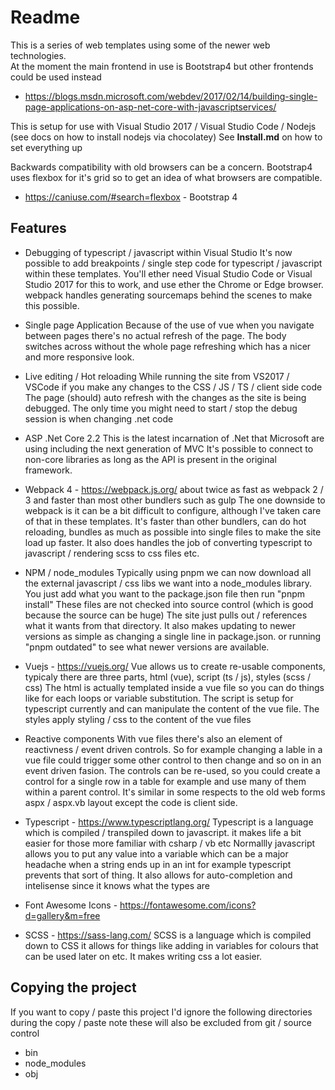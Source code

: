 # Readme

This is a series of web templates using some of the newer web technologies. <br>
At the moment the main frontend in use is Bootstrap4 but other frontends could be used instead

  * https://blogs.msdn.microsoft.com/webdev/2017/02/14/building-single-page-applications-on-asp-net-core-with-javascriptservices/

This is setup for use with Visual Studio 2017 / Visual Studio Code / Nodejs
(see docs on how to install nodejs via chocolatey)
See **Install.md** on how to set everything up

Backwards compatibility with old browsers can be a concern.
Bootstrap4 uses flexbox for it's grid so to get an idea of what browsers are compatible.

  * https://caniuse.com/#search=flexbox - Bootstrap 4


## Features

  * Debugging of typescript / javascript within Visual Studio
    It's now possible to add breakpoints / single step code for typescript / javascript within these templates.
    You'll ether need Visual Studio Code or Visual Studio 2017 for this to work, and use ether the Chrome or Edge browser.
    webpack handles generating sourcemaps behind the scenes to make this possible.

  * Single page Application
    Because of the use of vue when you navigate between pages there's no actual refresh of the page.
    The body switches across without the whole page refreshing which has a nicer and more responsive look.

  * Live editing / Hot reloading
    While running the site from VS2017 / VSCode if you make any changes to the CSS / JS / TS / client side code
    The page (should) auto refresh with the changes as the site is being debugged.
    The only time you might need to start / stop the debug session is when changing .net code

  * ASP .Net Core 2.2
    This is the latest incarnation of .Net that Microsoft are using including the next generation of MVC
    It's possible to connect to non-core libraries as long as the API is present in the original framework.

  * Webpack 4 - https://webpack.js.org/
    about twice as fast as webpack 2 / 3 and faster than most other bundlers such as gulp
    The one downside to webpack is it can be a bit difficult to configure, although I've taken care of that in these templates.
    It's faster than other bundlers, can do hot reloading, bundles as much as possible into single files to make the site load up faster.
    It also does handles the job of converting typescript to javascript / rendering scss to css files etc.

  * NPM / node_modules
    Typically using pnpm we can now download all the external javascript / css libs we want into a node_modules library.
    You just add what you want to the package.json file then run "pnpm install"
    These files are not checked into source control (which is good because the source can be huge)
    The site just pulls out / references what it wants from that directory.
    It also makes updating to newer versions as simple as changing a single line in package.json.
    or running "pnpm outdated" to see what newer versions are available.

  * Vuejs - https://vuejs.org/
    Vue allows us to create re-usable components, typicaly there are three parts, html (vue), script (ts / js), styles (scss / css)
    The html is actually templated inside a vue file so you can do things like for each loops or variable substitution.
    The script is setup for typescript currently and can manipulate the content of the vue file.
    The styles apply styling / css to the content of the vue files

  * Reactive components
    With vue files there's also an element of reactivness / event driven controls.
    So for example changing a lable in a vue file could trigger some other control to then change and so on in an event driven fasion.
    The controls can be re-used, so you could create a control for a single row in a table for example and use many of them within a parent control.
    It's similar in some respects to the old web forms aspx / aspx.vb layout except the code is client side.

  * Typescript - https://www.typescriptlang.org/
    Typescript is a language which is compiled / transpiled down to javascript.
    it makes life a bit easier for those more familiar with csharp / vb etc
    Normallly javascript allows you to put any value into a variable which can be a major headache when a string ends up in an int for example
    typescript prevents that sort of thing.
    It also allows for auto-completion and intelisense since it knows what the types are

  * Font Awesome Icons - https://fontawesome.com/icons?d=gallery&m=free

  * SCSS - https://sass-lang.com/
    SCSS is a language which is compiled down to CSS it allows for things like adding in variables for colours that can be used later on etc.
    It makes writing css a lot easier.


## Copying the project

If you want to copy / paste this project I'd ignore the following directories during the copy / paste
note these will also be excluded from git / source control

  * bin
  * node_modules
  * obj
